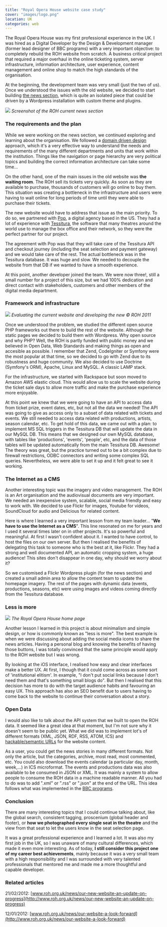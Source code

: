 ```yaml
---
title: "Royal Opera House website case study"
cover: "images/logo.png"
location: UK
categories: web
---
```


The Royal Opera House was my first professional experience in the UK. I was hired as a Digital Developer by the Design & Development manager (former lead designer of BBC programs) with a very important objective: to completely rebuild the ROH website from scratch. A business critical project that required a major overhaul in the online ticketing system, server infrastructure, information architecture, user experience, content management and online shop to match the high standards of the organisation.

At the beginning, the development team was very small (just the two of us). Once we understood the issues with the old website, we decided to start building [the news section](http://www.roh.org.uk/news), which is quite an isolated piece that could be driven by a Wordpress installation with custom theme and plugins.

![](./images/1.jpg)
*Screenshot of the ROH current news section*

### The requirements and the plan

While we were working on the news section, we continued exploring and learning about the organisation. We followed a [domain driven design](https://en.wikipedia.org/wiki/Domain-driven_design) approach, which it's a very effective way to understand the needs and requirements of the many different departments and units that work within the institution. Things like the navigation or page hierarchy are very political topics and building the correct information architecture can take some time...

On the other hand, one of the main issues in the old website was **the waiting room**. The ROH sell its tickets very quickly. As soon as they are available to purchase, thousands of customers will go online to buy them. This situation was creating a bottleneck in the infrastructure and users were having to wait online for long periods of time until they were able to purchase their tickets.

The new website would have to address that issue as the main priority. To do so, we partnered with [Pop](http://www.popagency.com/), a digital agency based in the US. They had a lot of experience with [Tessitura](http://www.tessituranetwork.com/), the software that many theatres around the world use to manage the box office and their network, so they were the perfect partner for our project.

The agreement with Pop was that they will take care of the Tessitura API and checkout journey (including the seat selection and payment gateway) and we would take care of the rest. The actual bottleneck was in the Tessitura database. It was huge and slow. We needed to decouple the website from that DB if we wanted to have a smooth experience.

At this point, another developer joined the team. We were now three!, still a small number for a project of this size, but we had 100% dedication and direct contact with stakeholders, customers and other members of the digital media department.

### Framework and infrastructure

![](./images/3.jpg)
*Evaluating the current website and developing the new © ROH 2011*

Once we understood the problem, we studied the different open source PHP frameworks out there to build the rest of the website. Although the static pages we decided to build them with Wordpress. Why open source and why PHP? Well, the ROH is partly funded with public money and we believed in Open Data, Web Standards and making things as open and accesible as possible. I remember that Zend, CodeIgniter or Symfony were the most popular at that time, so we decided to go with Zend due to its robustness and huge community. We also decided to use Doctrine (Symfony's ORM), Apache, Linux and MySQL. A classic LAMP stack.

For the infrastructure, we started with Rackspace but soon moved to Amazon AWS elastic cloud. This would allow us to scale the website during the ticket sale days to allow more traffic and make the purchase experience more enjoyable.

At this point we knew that we were going to have an API to access data from ticket prize, event dates, etc, but not all the data we needed! The API was going to give as access only to a subset of data related with tickets and events. We still needed to access data related with productions, artists, season calendar, etc. To get hold of this data, we came out with a plan: to implement MS SQL triggers in the Tessitura DB that will update the data in our MySQL DB. This means that we designed our own MySQL database, with tables like 'productions', 'events', 'people', etc, and the data of those tables will be updated automatically from the main Tessitura DB. Awesome! The theory was great, but the practice turned out to be a bit complex due to firewall restrictions, ODBC connectors and writing some complex SQL queries. Nevertheless, we were able to set it up and it felt great to see it working.

### The Internet as a CMS

Another interesting topic was the imagery and video management. The ROH is an Art organisation and the audiovisual documents are very important. We needed an inexpensive system, scalable, social media friendly and easy to work with. We decided to use Flickr for images, Youtube for videos, SoundCloud for audio and Delicious for related content.

Here is where I learned a very important lesson from my team leader... "**We have to use the Internet as a CMS**". This line resonated on me for years and I used it several times later on in other projects. It's so powerful and meaningful. At first I wasn't confident about it. I wanted to have control, to host the files on our own server. But then I realised the benefits of delegating this task to someone who is the best at it, like Flickr. They had a strong and well documented API, an automatic cropping system, a huge audience! This sites don't disappear in one day, why should we worry about it?

So we customised a Flickr Wordpress plugin (for the news section) and created a small admin area to allow the content team to update the homepage imagery. The rest of the pages with dynamic data (events, productions, seasons, etc) were using images and videos coming directly from the Tessitura database.

### Less is more

![](./images/0.jpg)
*The Royal Opera House home page*

Another lesson I learned in this project is about minimalism and simple design, or how is commonly known as "less is more". The best example is when we were discussing about adding the social media icons to share the news articles. Having a personal blog and knowing the benefits of having those buttons, I was totally convinced that the same principle would apply to the ROH website but I was wrong.

By looking at the iOS interface, I realised how easy and clear interfaces make a better UX. At first, I though that it could come across as some sort of 'institutional elitism'. In example, "I don't put social links because I don't need them and that's something small blogs do". But then I realised that this decision has more to do with the target audience habits and favouring an easy UX. This approach has also an SEO benefit due to users having to come back to the website to continue their conversation about a story.

### Open Data

I would also like to talk about the API system that we built to open the ROH data. It seemed like a great idea at that moment, but I'm not sure why it doesn't seem to be public yet. What we did was to implement lot's of different formats (XML, JSON, RDF, RSS, ATOM, ICS) and [hackable/semantic URLs](https://en.wikipedia.org/wiki/Semantic_URL) for the website content.

As a user, you could get the news stories in many different formats. Not only the article, but the categories, archive, most read, most commented, etc. You could also download the events calendar (a particular day, month, week,...) in ICS microformat. The events and productions data was also available to be consumed in JSON or XML. It was mainly a system to allow people to consume the ROH data in a machine readable manner. All you had to do was to add ".xml" or ".rss" or ".json" at the end of the URL.
This idea follows what was implemented in the [BBC programs](http://www.bbc.co.uk/blogs/radiolabs/2008/05/helping_machines_play_with_pro.shtml).

### Conclusion

There are many interesting topics that I could continue talking about, like the global search, consistent tagging, proscenium (global header and footer), or **how we photographed every single seat in the theatre** and the view from that seat to let the users know in the seat selection page.

It was a great professional experience and I learned a lot. It was also my first job in the UK, so I was unaware of many cultural differences, which made it even more interesting. As of today, **I still consider this project one of my career best achievements**, mainly because it was a very small team with a high responsibility and I was surrounded with very talented professionals that mentored me and made me a more thoughtful and capable developer.

### Related articles

21/02/2012: [www.roh.org.uk/news/our-new-website-an-update-on-progress](http://www.roh.org.uk/news/our-new-website-an-update-on-progress)

12/01/2012: [www.roh.org.uk/news/our-website-a-look-forward](http://www.roh.org.uk/news/our-website-a-look-forward)
